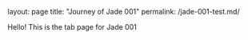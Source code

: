 layout: page
title: "Journey of Jade 001"
permalink: /jade-001-test.md/

Hello! This is the tab page for Jade 001
